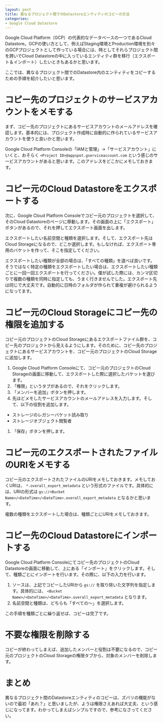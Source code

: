 ```yaml
---
layout: post
title: 異なるプロジェクト間でのDatastoreエンティティのコピーの方法
categories:
- Google Cloud Datastore
---
```


Google Cloud Platform（GCP）の代表的なデータベースの一つであるCloud Datastore。GCPの使い方として、例えばStaging環境とProduction環境を別々のGCPプロジェクトとして作っている場合には、時としてそれらプロジェクト間を跨いでCloud Datastoreの中に入っているエンティティ群を移行（エクスポート＆インポート）したいときもあるかと思います。

ここでは、異なるプロジェクト間でのDatastore内のエンティティをコピーするための手順を紹介したいと思います。

# コピー先のプロジェクトのサービスアカウントをメモする

まず、コピー先のプロジェクトにあるサービスアカウントのメールアドレスを確認します。基本的には、プロジェクト作成時に自動的に作られているサービスアカウントを使うと良いかと思います。

Google Cloud Platform Consoleの「IAMと管理」->「サービスアカウント」にいくと、おそらく `<Project ID>@appspot.gserviceaccount.com` という感じのサービスアカウントがあると思います。このアドレスをどこかにメモしておきます。

# コピー元のCloud Datastoreをエクスポートする

次に、Google Cloud Platform Consoleでコピー元のプロジェクトを選択して、そのCloud Datastoreのページに移動します。その画面の上に「エクスポート」ボタンがあるので、それを押してエクスポート画面を出します。

エクスポートしたい名前空間と種類を選択します。そして、エクスポート先はCloud Storageになるので、どこか選択します。もしなければ、エクスポート専用のバケットを作って、そこを指定してください。

エクスポートしたい種類が全部の場合は、「すべての種類」を選べば良いです。そうではなく特定の種類をエクスポートしたい場合は、エクスポートしたい種類ごとに一回一回エクスポートを行ってください。僕が試した際には、カンマ区切りで複数の種類を同時に指定しても、うまく行きませんでした。エクスポート先は同じで大丈夫です。自動的に日時のフォルダが作られて重複が避けられるようになってます。

# コピー元のCloud Storageにコピー先の権限を追加する

コピー元のプロジェクトのCloud Storageにあるエクスポートファイル群を、コピー先のプロジェクトから見えるようにします。そのために、コピー先のプロジェクトにあるサービスアカウントを、コピー元のプロジェクトのCloud Storageに追加します。

1. Google Cloud Platform Consoleにて、コピー元のプロジェクトのCloud Storageの画面に移動して、エクスポートした際に選択したバケットを選びます。
1. 「権限」というタブがあるので、それをクリックします。
1. 「メンバーを追加」ボタンを押します。
1. 先ほどメモしたサービスアカウントのメールアドレスを入力します。そして、以下の役割を追加します。
  * ストレージのレガシーバケット読み取り
  * ストレージオブジェクト閲覧者
1. 「保存」ボタンを押します。

# コピー元のエクスポートされたファイルのURIをメモする

コピー元のエクスポートされたファイルのURIをメモしておきます。メモしておくURIは、 `*.overall_export_metadata` という形式のファイルです。具体的には、URIの形式は `gs://<Bucket Name>/<DateTime>/<DateTime>.overall_export_metadata` となるかと思います。

複数の種類をエクスポートした場合は、種類ごとにURIをメモしておきます。

# コピー先のCloud Datastoreにインポートする

Google Cloud Platform Consoleにてコピー先のプロジェクトのCloud Datastoreの画面に移動して、上にある「インポート」をクリックします。そして、種類ごとにインポートを行います。その際に、以下の入力を行います。

1. ソースは、上記でコピーしたURIから `gs://` を取り除いた文字列を指定します。具体的には、 `<Bucket Name>/<DateTime>/<DateTime>.overall_export_metadata` となります。
1. 名前空間と種類は、どちらも「すべての〜」を選択します。

この手順を種類ごとに繰り返せば、コピーは完了です。

# 不要な権限を削除する

コピーが終わってしまえば、追加したメンバーと役割は不要になるので、コピー元のプロジェクトのCloud Storageの権限タブから、対象のメンバーを削除します。

# まとめ

異なるプロジェクト間のDatastoreエンティティのコピーは、ズバリの機能がないので最初「あれ？」と思いましたが、ようは権限さえあれば大丈夫、という感じになってます。わかってしまえばシンプルですので、参考になさってください。
